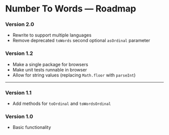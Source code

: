 # Number To Words — Roadmap

### Version 2.0
- Rewrite to support multiple languages
- Remove deprecated `toWords` second optional `asOrdinal` parameter

### Version 1.2
- Make a single package for browsers
- Make unit tests runnable in browser
- Allow for string values (replacing `Math.floor` with `parseInt`)

---

### Version 1.1
- Add methods for `toOrdinal` and `toWordsOrdinal`

### Version 1.0
- Basic functionality
